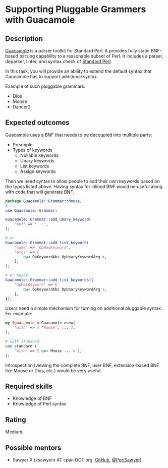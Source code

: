 Supporting Pluggable Grammers with Guacamole
============================================

Description
-----------

[Guacamole](https://github.com/xsawyerx/guacamole) is a parser toolkit for Standard Perl. It provides fully static BNF-based parsing capability to a reasonable subset of Perl.  It includes a parser, deparser, linter, and syntax check of [Standard Perl](https://metacpan.org/pod/standard).

In this task, you will provide an ability to extend the default syntax that Gaucamole has to support additional syntax.

Example of such pluggable grammars:

* Dios
* Moose
* Dancer2

Expected outcomes
-----------------

Guacamole uses a BNF that needs to be decoupled into multiple parts:

* Preample
* Types of keywords
    * Nullable keywords
    * Unary keywords
    * List keywords
    * Assign keywords

Then we need syntax to allow people to add their own keywords based on the types listed above. Having syntax for inlined BNF would be useful along with code that will generate BNF.

```perl
package Guacamole::Grammar::Moose;
# ...
use Guacamole::Grammar;

Guacamole::Grammar::add_unary_keyword(
    'bnf' => '...',
);

# or
Guacamole::Grammar::add_list_keyword(
    'name' => 'OpHasKeyword',
    'args' => [
        qw< OpKeywordAbs OpUnaryKeywordArg >,
    ],
);

# or maybe
Guacamole::Grammar::add_list_keywords({
    'OpHasKeyword' => [
        qw< OpKeywordAbs OpUnaryKeywordArg >,
    ],
});
```

Users need a simple mechanism for turning on additional pluggable syntax. For example:

```perl
my $guacamole = Guacamole->new(
    'with' => [ 'Moose', ... ],
);

# with standard
use standard (
    'with' => [ qw< Moose ... > ],
);
```

Introspection (viewing the complete BNF, user BNF, extension-based BNF like Moose or Dios, etc.) would be very useful.

Required skills
---------------

* Knowledge of BNF
* Knowledge of Perl syntax

Rating
------

Medium.

Possible mentors
----------------

* Sawyer X (xsawyerx AT cpan DOT org, [GitHub](https://github.com/xsawyerx), [@PerlSawyer](https://twitter.com/PerlSawyer)).


